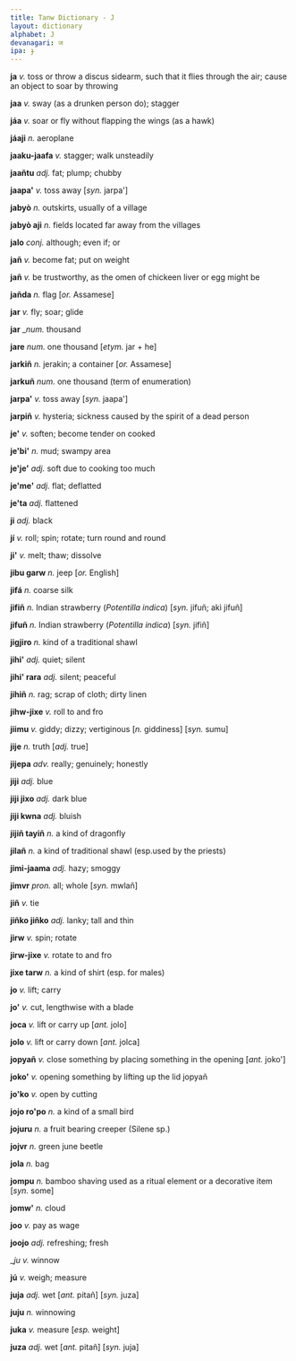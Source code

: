 ```yaml
---
title: Tanw Dictionary - J
layout: dictionary
alphabet: J
devanagari: ज 
ipa: ɟ
---
```


__ja__	_v._	toss or throw a discus sidearm, such that it flies through the air; cause an object to soar by throwing		


__jaa__	_v._	sway (as a drunken person do); stagger		


__jáa__	_v._	soar or fly without flapping the wings (as a hawk)		


__jáaji__	_n._	aeroplane		


__jaaku-jaafa__	_v._	stagger; walk unsteadily		


__jaañtu__	_adj._	fat; plump; chubby		


__jaapa'__	_v._	toss away	[_syn._	jarpa']


__jabyò__	_n._	outskirts, usually of a village		


__jabyò aji__	_n._	fields located far away from the villages		


__jalo__	_conj._	although; even if; or		


__jañ__	_v._	become fat; put on weight		


__jañ__	_v._	be trustworthy, as the omen of chickeen liver or egg might be		


__jañda__	_n._	flag	[_or._	Assamese]


__jar__	_v._	fly; soar; glide		


__jar__	__num._	thousand		


__jare__	_num._	one thousand	[_etym._	jar + he]


__jarkiñ__	_n._	jerakin; a container	[_or._	Assamese]


__jarkuñ__	_num._	one thousand (term of enumeration)		


__jarpa'__	_v._	toss away	[_syn._	jaapa']


__jarpiñ__	_v._	hysteria; sickness caused by the spirit of a dead person		


__je'__	_v._	soften; become tender on cooked		


__je'bi'__	_n._	mud; swampy area		


__je'je'__	_adj._	soft due to cooking too much		


__je'me'__	_adj._	flat; deflatted		


__je'ta__	_adj._	flattened		


__ji__	_adj._	black		


__jí__	_v._	roll; spin; rotate; turn round and round		


__ji'__	_v._	melt; thaw; dissolve		


__jibu garw__	_n._	jeep	[_or._	English]


__jifá__	_n._	coarse silk		


__jifiñ__	_n._	Indian strawberry (_Potentilla indica_)	[_syn._	jifuñ; akì jifuñ]


__jifuñ__	_n._	Indian strawberry (_Potentilla indica_)	[_syn._	jifiñ]


__jigjiro__	_n._	kind of a traditional shawl				


__jihi'__	_adj._	quiet; silent				


__jihi' rara__	_adj._	silent; peaceful				


__jihiñ__	_n._	rag; scrap of cloth; dirty linen				


__jihw-jixe__	_v._	roll to and fro				


__jiimu__	_v._	giddy; dizzy; vertiginous	[_n._	giddiness]	[_syn._	sumu]


__jije__	_n._	truth	[_adj._	true]


__jijepa__	_adv._	really; genuinely; honestly				


__jiji__	_adj._	blue				


__jiji jixo__	_adj._	dark blue				


__jiji kwna__	_adj._	bluish				


__jijiñ tayiñ__	_n._	a kind of dragonfly				


__jilañ__	_n._	a kind of traditional shawl (esp.used by the priests)


__jimi-jaama__	_adj._	hazy; smoggy				


__jimvr__	_pron._	all; whole	[_syn._	mwlañ]


__jiñ__	_v._	tie				


__jiñko jiñko__	_adj._	lanky; tall and thin		


__jirw__	_v._	spin; rotate		


__jirw-jixe__	_v._	rotate to and fro		


__jixe tarw__	_n._	a kind of shirt (esp. for males)		


__jo__	_v._	lift; carry		


__jo'__	_v._	cut, lengthwise with a blade		


__joca__	_v._	lift or carry up	[_ant._	jolo]


__jolo__	_v._	lift or carry down	[_ant._	jolca]


__jopyañ__	_v._	close something by placing something in the opening	[_ant._	joko']


__joko'__	_v._	opening something by lifting up the lid		jopyañ


__jo'ko__	_v._	open by cutting		


__jojo ro'po__	_n._	a kind of a small bird		


__jojuru__	_n._	a fruit bearing creeper (Silene sp.)		


__jojvr__	_n._	green june beetle		


__jola__	_n._	bag		


__jompu__	_n._	bamboo shaving used as a ritual element or a decorative item	[_syn._	some]


__jomw'__	_n._	cloud				


__joo__	_v._	pay as wage				


__joojo__	_adj._	refreshing; fresh				


__ju_	_v._	winnow				


__jú__	_v._	weigh; measure				


__juja__	_adj._	wet	[_ant._	pitañ]	[_syn._	juza]


__juju__	_n._	winnowing				


__juka__	_v._	measure [_esp._ weight]


__juza__	_adj._	wet	[_ant._	pitañ]	[_syn._	juja]


